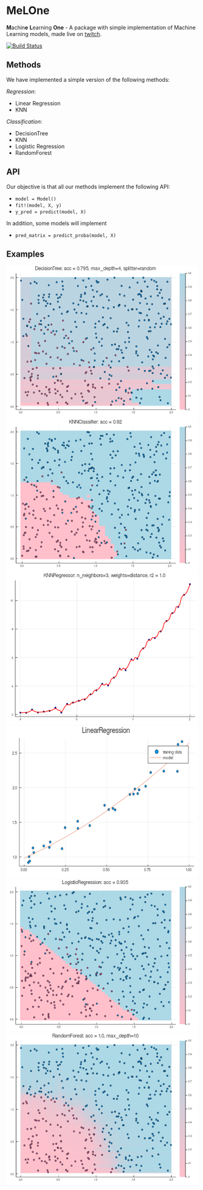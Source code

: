 # MeLOne

**M**achin**e** **L**earning **One** - A package with simple implementation of Machine Learning models, made live on [twitch](https://twitch.tv/abelsiqueira).

[![Build Status](https://travis-ci.org/CiDAMO/MeLOne.jl.svg?branch=master)](https://travis-ci.org/CiDAMO/MeLOne.jl)

## Methods

We have implemented a simple version of the following methods:

*Regression*:
- Linear Regression
- KNN

*Classification*:
- DecisionTree
- KNN
- Logistic Regression
- RandomForest

## API

Our objective is that all our methods implement the following API:

- `model = Model()`
- `fit!(model, X, y)`
- `y_pred = predict(model, X)`

In addition, some models will implement

- `pred_matrix = predict_proba(model, X)`

## Examples

<img src="example/decision-tree-8.png" height="400">
<img src="example/knnclassifier.png" height="400">
<img src="example/knnregressor-4.png" height="400">
<img src="example/linear-regression.png" height="400">
<img src="example/logistic-regression.png" height="400">
<img src="example/random-forest-5.png" height="400">
